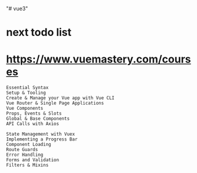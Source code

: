 "# vue3" 



# next todo list

# https://www.vuemastery.com/courses
    Essential Syntax
    Setup & Tooling
    Create & Manage your Vue app with Vue CLI
    Vue Router & Single Page Applications
    Vue Components
    Props, Events & Slots
    Global & Base Components
    API Calls with Axios

    State Management with Vuex
    Implementing a Progress Bar
    Component Loading
    Route Guards
    Error Handling
    Forms and Validation
    Filters & Mixins

